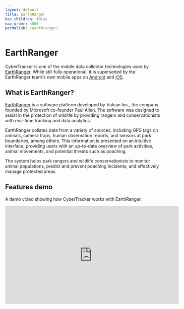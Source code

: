```yaml
---
layout: default
title: EarthRanger
has_children: false
nav_order: 4500
permalink: /earthranger/
---
```

# EarthRanger
CyberTracker is one of the mobile data collector technologies used by [EarthRanger](https://earthranger.com). While still fully operational, it is superseded by the EarthRanger team's own mobile apps on [Android](https://play.google.com/store/apps/details?id=com.earthranger&hl=en_US&gl=US) and [iOS](https://apps.apple.com/us/app/earthranger/id1636950688).

## What is EarthRanger?
[EarthRanger](https://www.earthranger.com/about-us) is a software platform developed by Vulcan Inc., the company founded by Microsoft co-founder Paul Allen. The software was designed to assist in the protection of wildlife by providing rangers and conservationists with real-time tracking and data analytics.

EarthRanger collates data from a variety of sources, including GPS tags on animals, camera traps, human observation reports, and sensors at park boundaries, among others. This information is presented on an intuitive interface, providing users with an up-to-date overview of park activities, animal movements, and potential threats such as poaching.

The system helps park rangers and wildlife conservationists to monitor animal populations, predict and prevent poaching incidents, and effectively manage protected areas. 

## Features demo
A demo video showing how CyberTracker works with EarthRanger.<br/>
<iframe width="560" height="315" src="https://www.youtube.com/embed/Ba1z7hUvaA0" frameborder="0" allowfullscreen></iframe>
<!-- <br/>
<br/>
<div style="text-align: center;">
    <img src="{{ site.baseurl }}/assets/earthranger/logo.svg" style="width:25%;"/>
</div> -->
